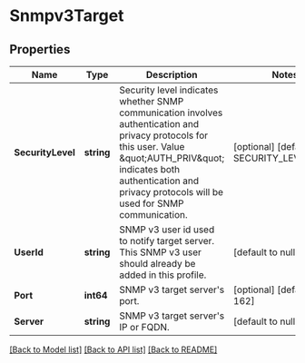 # Snmpv3Target

## Properties
Name | Type | Description | Notes
------------ | ------------- | ------------- | -------------
**SecurityLevel** | **string** | Security level indicates whether SNMP communication involves authentication and privacy protocols for this user. Value \&quot;AUTH_PRIV\&quot; indicates both authentication and privacy protocols will be used for SNMP communication. | [optional] [default to SECURITY_LEVEL.PRIV]
**UserId** | **string** | SNMP v3 user id used to notify target server. This SNMP v3 user should already be added in this profile. | [default to null]
**Port** | **int64** | SNMP v3 target server&#x27;s port. | [optional] [default to 162]
**Server** | **string** | SNMP v3 target server&#x27;s IP or FQDN. | [default to null]

[[Back to Model list]](../README.md#documentation-for-models) [[Back to API list]](../README.md#documentation-for-api-endpoints) [[Back to README]](../README.md)

